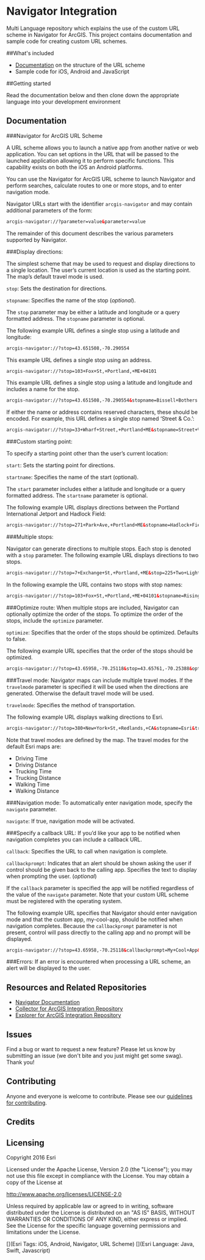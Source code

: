 # Navigator Integration

Multi Language repository which explains the use of the custom URL scheme in Navigator for ArcGIS. This project contains documentation and sample code for creating custom URL schemes.

##What's included

* [Documentation](#documentation) on the structure of the URL scheme
* Sample code for iOS, Android and JavaScript

##Getting started

Read the documentation below and then clone down the appropriate language into your development environment

## Documentation

###Navigator for ArcGIS URL Scheme

A URL scheme allows you to launch a native app from another native or web application. You can set options in the URL that will be passed to the launched application allowing it to perform specific functions. This capability exists on both the iOS an Android platforms.

You can use the Navigator for ArcGIS URL scheme to launch Navigator and perform searches, calculate routes to one or more stops, and to enter navigation mode. 

Navigator URLs start with the identifier `arcgis-navigator` and may contain additional parameters of the form:

```html
arcgis-navigator://?parameter=value&parameter=value
```

The remainder of this document describes the various parameters supported by Navigator.

###Display directions:

The simplest scheme that may be used to request and display directions to a single location. The user’s current location is used as the starting point. The map’s default travel mode is used. 

`stop`: Sets the destination for directions. 

`stopname`: Specifies the name of the stop (*optional*).

The `stop` parameter may be either a latitude and longitude or a query formatted address. 
The `stopname` parameter is optional. 


The following example URL defines a single stop using a latitude and longitude:

```html
arcgis-navigator://?stop=43.651508,-70.290554
```

This example URL defines a single stop using an address.

```html
arcgis-navigator://?stop=103+Fox+St,+Portland,+ME+04101
```

This example URL defines a single stop using a latitude and longitude and includes a name for the stop.

```html
arcgis-navigator://?stop=43.651508,-70.290554&stopname=Bissell+Bothers
```

If either the name or address contains reserved characters, these should be encoded. For example, this URL defines a single stop named ‘Street & Co.’:

```html
arcgis-navigator://?stop=33+Wharf+Street,+Portland+ME&stopname=Street+%26+Co.
```

###Custom starting point:

To specify a starting point other than the user’s current location:

`start`: Sets the starting point for directions.


`startname`: Specifies the name of the start (optional).

The `start` parameter includes either a latitude and longitude or a query formatted address. The `startname` parameter is optional. 

The following example URL displays directions between the Portland International Jetport and Hadlock Field:

```html
arcgis-navigator://?stop=271+Park+Ave,+Portland+ME&stopname=Hadlock+Field&start=PWM&startname=Portland+International+Jetport
```

###Multiple stops:

Navigator can generate directions to multiple stops. Each stop is denoted with a `stop` parameter. The following example URL displays directions to two stops.

```html
arcgis-navigator://?stop=7+Exchange+St,+Portland,+ME&stop=225+Two+Lights+Rd,+Cape+Elizabeth,+ME
```

In the following example the URL contains two stops with stop names:

```html
arcgis-navigator://?stop=103+Fox+St,+Portland,+ME+04101&stopname=Rising+Tide&stop=43.651508,-70.290554&stopname=Bissell+Bothers
```
###Optimize route:
When multiple stops are included, Navigator can optionally optimize the order of the stops. To optimize the order of the stops, include the `optimize` parameter.

`optimize`: Specifies that the order of the stops should be optimized. Defaults to false.

The following example URL specifies that the order of the stops should be optimized.

```html
arcgis-navigator://?stop=43.65958,-70.25118&stop=43.65761,-70.25388&optimize=true
```

###Travel mode:
Navigator maps can include multiple travel modes. If the `travelmode` parameter is specified it will be used when the directions are generated. Otherwise the default travel mode will be used.

`travelmode`: Specifies the method of transportation.

The following example URL displays walking directions to Esri.

```html
arcgis-navigator://?stop=380+New+York+St,+Redlands,+CA&stopname=Esri&travelmode=Walking+Time
```

Note that travel modes are defined by the map. The travel modes for the default Esri maps are: 

- Driving Time
- Driving Distance
- Trucking Time
- Trucking Distance
- Walking Time
- Walking Distance

###Navigation mode:
To automatically enter navigation mode, specify the `navigate` parameter.

`navigate`: If true, navigation mode will be activated. 

###Specify a callback URL:
If you’d like your app to be notified when navigation completes you can include a callback URL. 

`callback`: Specifies the URL to call when navigation is complete. 

`callbackprompt`: Indicates that an alert should be shown asking the user if control should be given back to the calling app. Specifies the text to display when prompting the user. (*optional*)

If the `callback` parameter is specified the app will be notified regardless of the value of the `navigate` parameter. Note that your custom URL scheme must be registered with the operating system.

The following example URL specifies that Navigator should enter navigation mode and that the custom app, my-cool-app, should be notified when navigation completes. Because the `callbackprompt` parameter is not present, control will pass directly to the calling app and no prompt will be displayed. 

```html
arcgis-navigator://?stop=43.65958,-70.25118&callbackprompt=My+Cool+App&callback=my-cool-app://
```

###Errors:
If an error is encountered when processing a URL scheme, an alert will be displayed to the user.

## Resources and Related Repositories

* [Navigator Documentation](http://doc.arcgis.com/en/navigator/)
* [Collector for ArcGIS Integration Repository](http://developers.arcgis.com)
* [Explorer for ArcGIS Integration Repository](http://developers.arcgis.com)

## Issues

Find a bug or want to request a new feature? Please let us know by submitting an issue (we don't bite and you just might get some swag). Thank you!

## Contributing

Anyone and everyone is welcome to contribute. Please see our [guidelines for contributing](https://github.com/esri/contributing).

## Credits

## Licensing
Copyright 2016 Esri

Licensed under the Apache License, Version 2.0 (the "License");
you may not use this file except in compliance with the License.
You may obtain a copy of the License at

   http://www.apache.org/licenses/LICENSE-2.0

Unless required by applicable law or agreed to in writing, software
distributed under the License is distributed on an "AS IS" BASIS,
WITHOUT WARRANTIES OR CONDITIONS OF ANY KIND, either express or implied.
See the License for the specific language governing permissions and
limitations under the License.

[](Esri Tags: iOS, Android, Navigator, URL Scheme)
[](Esri Language: Java, Swift, Javascript)

